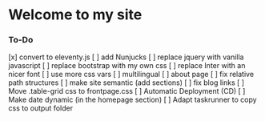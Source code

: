 # Welcome to my site

### To-Do
[x] convert to eleventy.js
[ ] add Nunjucks
[ ] replace jquery with vanilla javascript
[ ] replace bootstrap with my own css
[ ] replace Inter with an nicer font
[ ] use more css vars
[ ] multilingual
[ ] about page
[ ] fix relative path structures
[ ] make site semantic (add sections)
[ ] fix blog links
[ ] Move .table-grid css to frontpage.css
[ ] Automatic Deployment (CD)
[ ] Make date dynamic (in the homepage section)
[ ] Adapt taskrunner to copy css to output folder